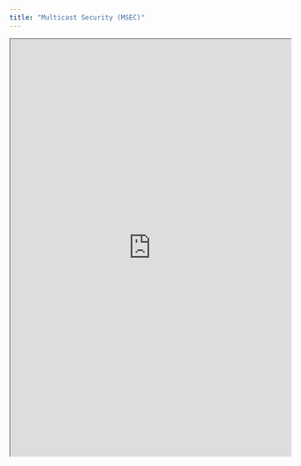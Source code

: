 ```yaml
---
title: "Multicast Security (MSEC)"
---
```



<iframe height="750" width="100%" src="https://ewelton.github.io/ktest/wiki.html#Multicast%20Security%20(MSEC)"></iframe>
